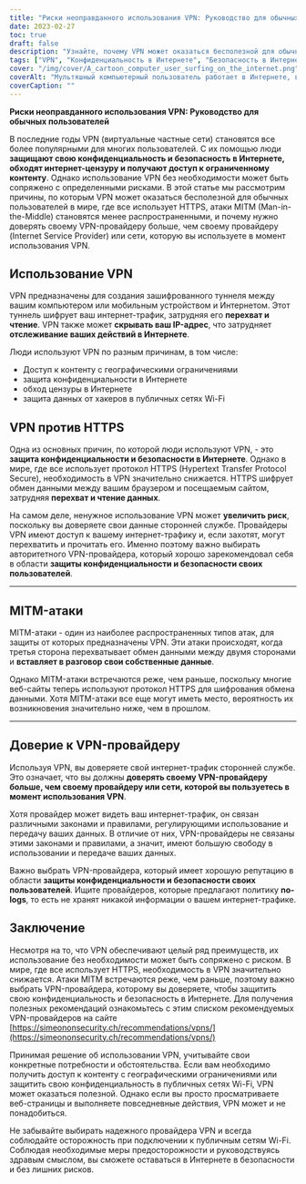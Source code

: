 ```yaml
---
title: "Риски неоправданного использования VPN: Руководство для обычных пользователей"
date: 2023-02-27
toc: true
draft: false
description: "Узнайте, почему VPN может оказаться бесполезной для обычных пользователей в мире, где все использует HTTPS, и как доверять своему VPN-провайдеру."
tags: ["VPN", "Конфиденциальность в Интернете", "Безопасность в Интернете", "MITM-атаки", "Виртуальные частные сети", "Кибербезопасность", "Безопасность в Интернете", "Шифрование", "HTTPS", "Защита информации", "Услуги сторонних организаций", "Риски, связанные с конфиденциальностью", "ИНТЕРНЕТ-ПРОВАЙДЕР", "Контент с географическими ограничениями", "Цензура в Интернете", "Общественный Wi-Fi", "Конфиденциальность данных", "Защита в режиме онлайн", "Веб-безопасность", "Провайдеры VPN"]
cover: "/img/cover/A_cartoon_computer_user_surfing_on_the_internet.png"
coverAlt: "Мультяшный компьютерный пользователь работает в Интернете, в то время как появляется гигантский символ замка, защищающий конфиденциальность пользователя."
coverCaption: ""
---
```


**Риски неоправданного использования VPN: Руководство для обычных пользователей**

В последние годы VPN (виртуальные частные сети) становятся все более популярными для многих пользователей. С их помощью люди **защищают свою конфиденциальность и безопасность в Интернете, обходят интернет-цензуру и получают доступ к ограниченному контенту**. Однако использование VPN без необходимости может быть сопряжено с определенными рисками. В этой статье мы рассмотрим причины, по которым VPN может оказаться бесполезной для обычных пользователей в мире, где все использует HTTPS, атаки MITM (Man-in-the-Middle) становятся менее распространенными, и почему нужно доверять своему VPN-провайдеру больше, чем своему провайдеру (Internet Service Provider) или сети, которую вы используете в момент использования VPN.

## Использование VPN

VPN предназначены для создания зашифрованного туннеля между вашим компьютером или мобильным устройством и Интернетом. Этот туннель шифрует ваш интернет-трафик, затрудняя его **перехват и чтение**. VPN также может **скрывать ваш IP-адрес**, что затрудняет **отслеживание ваших действий в Интернете**.

Люди используют VPN по разным причинам, в том числе:

- Доступ к контенту с географическими ограничениями
- защита конфиденциальности в Интернете
- обход цензуры в Интернете
- защита данных от хакеров в публичных сетях Wi-Fi

## VPN против HTTPS

Одна из основных причин, по которой люди используют VPN, - это **защита конфиденциальности и безопасности в Интернете**. Однако в мире, где все использует протокол HTTPS (Hypertext Transfer Protocol Secure), необходимость в VPN значительно снижается. HTTPS шифрует обмен данными между вашим браузером и посещаемым сайтом, затрудняя **перехват и чтение данных**.

На самом деле, ненужное использование VPN может **увеличить риск**, поскольку вы доверяете свои данные сторонней службе. Провайдеры VPN имеют доступ к вашему интернет-трафику и, если захотят, могут перехватить и прочитать его. Именно поэтому важно выбирать авторитетного VPN-провайдера, который хорошо зарекомендовал себя в области **защиты конфиденциальности и безопасности своих пользователей**.

______

## MITM-атаки

MITM-атаки - один из наиболее распространенных типов атак, для защиты от которых предназначены VPN. Эти атаки происходят, когда третья сторона перехватывает обмен данными между двумя сторонами и **вставляет в разговор свои собственные данные**.

Однако MITM-атаки встречаются реже, чем раньше, поскольку многие веб-сайты теперь используют протокол HTTPS для шифрования обмена данными. Хотя MITM-атаки все еще могут иметь место, вероятность их возникновения значительно ниже, чем в прошлом.

______

## Доверие к VPN-провайдеру

Используя VPN, вы доверяете свой интернет-трафик сторонней службе. Это означает, что вы должны **доверять своему VPN-провайдеру больше, чем своему провайдеру или сети, которой вы пользуетесь в момент использования VPN**.

Хотя провайдер может видеть ваш интернет-трафик, он связан различными законами и правилами, регулирующими использование и передачу ваших данных. В отличие от них, VPN-провайдеры не связаны этими законами и правилами, а значит, имеют большую свободу в использовании и передаче ваших данных.

Важно выбрать VPN-провайдера, который имеет хорошую репутацию в области **защиты конфиденциальности и безопасности своих пользователей**. Ищите провайдеров, которые предлагают политику **no-logs**, то есть не хранят никакой информации о вашем интернет-трафике.

## Заключение

Несмотря на то, что VPN обеспечивают целый ряд преимуществ, их использование без необходимости может быть сопряжено с риском. В мире, где все использует HTTPS, необходимость в VPN значительно снижается. Атаки MITM встречаются реже, чем раньше, поэтому важно выбрать VPN-провайдера, которому вы доверяете, чтобы защитить свою конфиденциальность и безопасность в Интернете. Для получения полезных рекомендаций ознакомьтесь с этим списком рекомендуемых VPN-провайдеров на сайте [https://simeononsecurity.ch/recommendations/vpns/](https://simeononsecurity.ch/recommendations/vpns/)

Принимая решение об использовании VPN, учитывайте свои конкретные потребности и обстоятельства. Если вам необходимо получить доступ к контенту с географическими ограничениями или защитить свою конфиденциальность в публичных сетях Wi-Fi, VPN может оказаться полезной. Однако если вы просто просматриваете веб-страницы и выполняете повседневные действия, VPN может и не понадобиться.

Не забывайте выбирать надежного провайдера VPN и всегда соблюдайте осторожность при подключении к публичным сетям Wi-Fi. Соблюдая необходимые меры предосторожности и руководствуясь здравым смыслом, вы сможете оставаться в Интернете в безопасности и без лишних рисков.